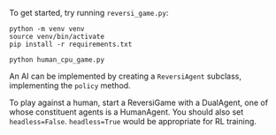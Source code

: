 To get started, try running `reversi_game.py`:

```
python -m venv venv
source venv/bin/activate
pip install -r requirements.txt

python human_cpu_game.py
```

An AI can be implemented by creating a `ReversiAgent` subclass, implementing the `policy` method.

To play against a human, start a ReversiGame with a DualAgent, one of whose constituent agents is a HumanAgent. You should also set `headless=False`. `headless=True` would be appropriate for RL training.
